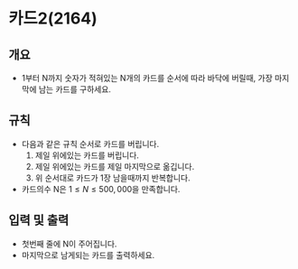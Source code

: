 카드2(2164)
===
## 개요
+ 1부터 N까지 숫자가 적혀있는 N개의 카드를 순서에 따라 바닥에 버릴때, 가장 마지막에 남는 카드를 구하세요.
## 규칙
+ 다음과 같은 규칙 순서로 카드를 버립니다.
    1. 제일 위에있는 카드를 버립니다.
    2. 제일 위에있는 카드를 제일 마지막으로 옮깁니다.
    3. 위 순서대로 카드가 1장 남을때까지 반복합니다.
+ 카드의수 N은 $1 \le N \le 500,000$을 만족합니다.
## 입력 및 출력
+ 첫번째 줄에 N이 주어집니다.
+ 마지막으로 남게되는 카드를 출력하세요.
